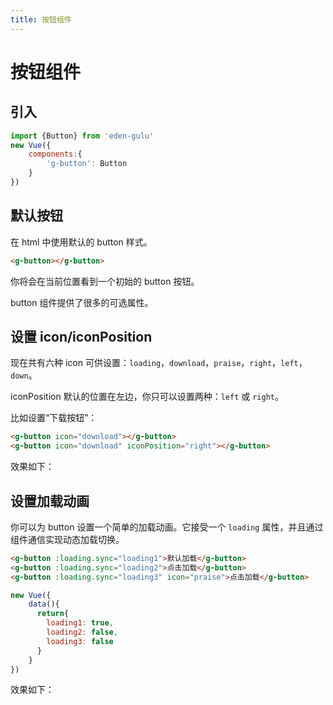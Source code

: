 ```yaml
---
title: 按钮组件
---
```


# 按钮组件

## 引入

```js
import {Button} from 'eden-gulu'
new Vue({
    components:{
        'g-button': Button
    }
})
```

## 默认按钮

在 html 中使用默认的 button 样式。

```html
<g-button></g-button>
```

你将会在当前位置看到一个初始的 button 按钮。

<ClientOnly>
<button-demo-default></button-demo-default>
</ClientOnly>

button 组件提供了很多的可选属性。

## 设置 icon/iconPosition

现在共有六种 icon 可供设置：`loading`，`download`，`praise`，`right`，`left`，`down`。

iconPosition 默认的位置在左边，你只可以设置两种：`left` 或 `right`。

比如设置“下载按钮”：

```html
<g-button icon="download"></g-button>
<g-button icon="download" iconPosition="right"></g-button>
```

效果如下：

<ClientOnly>
<button-demo-icon></button-demo-icon>
</ClientOnly>

## 设置加载动画

你可以为 button 设置一个简单的加载动画。它接受一个 `loading` 属性，并且通过组件通信实现动态加载切换。

```html
<g-button :loading.sync="loading1">默认加载</g-button>
<g-button :loading.sync="loading2">点击加载</g-button>
<g-button :loading.sync="loading3" icon="praise">点击加载</g-button>
```

```js
new Vue({
    data(){
      return{
        loading1: true,
        loading2: false,
        loading3: false
      }
    }
})
```

效果如下：

<ClientOnly>
<button-demo-settings></button-demo-settings>
</ClientOnly>


